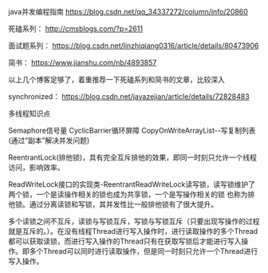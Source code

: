 java并发编程指南 https://blog.csdn.net/qq_34337272/column/info/20860 
 
死磕系列： http://cmsblogs.com/?p=2611 
 
面试题系列： https://blog.csdn.net/linzhiqiang0316/article/details/80473906 
 
简书： https://www.jianshu.com/nb/4893857 
 
以上几个博客足够了，着重推荐一下死磕系列和简书的文章，比较深入

synchronized： https://blog.csdn.net/javazejian/article/details/72828483

多线程知识点

Semaphore信号量
CyclicBarrier循环屏障
CopyOnWriteArrayList--写复制列表(通过“副本”解决并发问题)

ReentrantLock(排他锁)，具有完全互斥排他的效果，即同一时刻只允许一个线程访问，影响效率。

ReadWriteLock接口的实现类-ReentrantReadWriteLock读写锁，读写锁维护了两个锁，一个是读操作相关的锁也成为共享锁，一个是写操作相关的锁 也称为排他锁。通过分离读锁和写锁，其并发性比一般排他锁有了很大提升。

多个读锁之间不互斥，读锁与写锁互斥，写锁与写锁互斥（只要出现写操作的过程就是互斥的。）。在没有线程Thread进行写入操作时，进行读取操作的多个Thread都可以获取读锁，而进行写入操作的Thread只有在获取写锁后才能进行写入操作。即多个Thread可以同时进行读取操作，但是同一时刻只允许一个Thread进行写入操作。
